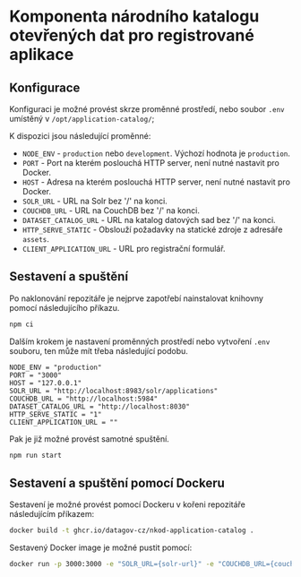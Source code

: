 # Komponenta národního katalogu otevřených dat pro registrované aplikace 

## Konfigurace
Konfiguraci je možné provést skrze proměnné prostředí, nebo soubor `.env` umístěný v `/opt/application-catalog/`;

K dispozici jsou následující proměnné:
- `NODE_ENV` - `production` nebo `development`. Výchozí hodnota je `production`.
- `PORT` - Port na kterém poslouchá HTTP server, není nutné nastavit pro Docker.
- `HOST` - Adresa na kterém poslouchá HTTP server, není nutné nastavit pro Docker.
- `SOLR_URL` - URL na Solr bez '/' na konci.
- `COUCHDB_URL` - URL na CouchDB bez '/' na konci.
- `DATASET_CATALOG_URL` - URL na katalog datových sad bez '/' na konci.
- `HTTP_SERVE_STATIC` - Obslouží požadavky na statické zdroje z adresáře `assets`.
- `CLIENT_APPLICATION_URL` - URL pro registrační formulář.

## Sestavení a spuštění
Po naklonování repozitáře je nejprve zapotřebí nainstalovat knihovny pomocí následujícího příkazu.
```bash
npm ci
```

Dalším krokem je nastavení proměnných prostředí nebo vytvoření `.env` souboru, ten může mít třeba následující podobu.
```
NODE_ENV = "production"
PORT = "3000"
HOST = "127.0.0.1"
SOLR_URL = "http://localhost:8983/solr/applications"
COUCHDB_URL = "http://localhost:5984"
DATASET_CATALOG_URL = "http://localhost:8030"
HTTP_SERVE_STATIC = "1"
CLIENT_APPLICATION_URL = ""
```

Pak je již možné provést samotné spuštění.
```bash
npm run start
```

## Sestavení a spuštění pomocí Dockeru
Sestavení je možné provést pomocí Dockeru v kořeni repozitáře následujícím příkazem:
```bash
docker build -t ghcr.io/datagov-cz/nkod-application-catalog .
```

Sestavený Docker image je možné pustit pomocí:
```bash
docker run -p 3000:3000 -e "SOLR_URL={solr-url}" -e "COUCHDB_URL={couchdb-url}" -e "HTTP_SERVE_STATIC=1" -e "DATASET_CATALOG_URL={catalog-url}" ghcr.io/datagov-cz/nkod-application-catalog
```
